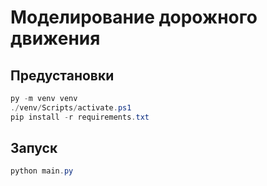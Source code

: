 # Моделирование дорожного движения

## Предустановки

```powershell
py -m venv venv
./venv/Scripts/activate.ps1
pip install -r requirements.txt
```

## Запуск
```powershell
python main.py
```
